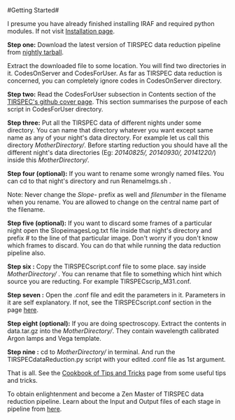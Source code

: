 #Getting Started#

I presume you have already finished installing IRAF and required python modules. If not visit [Installation page](Installing-Pipeline-Requirements.md).

**Step one:** Download the latest version of TIRSPEC data reduction pipeline from [nightly tarball](https://github.com/indiajoe/TIRSPEC/tarball/master).

Extract the downloaded file to some location.
You will find two directories in it. CodesOnServer and CodesForUser. As far as TIRSPEC data reduction is concerned, you can completely ignore codes in CodesOnServer directory. 

**Step two:** Read the CodesForUser subsection in Contents section of the [TIRSPEC's github cover page](https://github.com/indiajoe/TIRSPEC).
This section summarises the purpose of each script in CodesForUser directory.

**Step three:** Put all the TIRSPEC data of different nights under some directory. You can name that directory whatever you want except same name as any of your night's data directory. For example let us call this directory _MotherDirectory/_. Before starting reduction you should have all the different night's data directories (Eg: _20140825/, 20140930/, 20141220/_) inside this _MotherDirectory/_.

**Step four (optional):** If you want to rename some wrongly named files. You can cd to that night's directory and run RenameImgs.sh . 

Note: Never change the _Slope-_ prefix as well and _filenumber_ in the filename when you rename. You are allowed to change on the central name part of the filename.

**Step five (optional):** If you want to discard some frames of a particular night open the SlopeimagesLog.txt file inside that night's directory and prefix # to the line of that particular image. Don't worry if you don't know which frames to discard. You can do that while running the data reduction pipeline also.

**Step six :** Copy the TIRSPECscript.conf file to some place. say inside _MotherDirectory/_ . You can rename that file to something which hint which source you are reducting. For example TIRSPECscrip_M31.conf.

**Step seven :** Open the .conf file and edit the parameters in it. Parameters in it are self explanatory. If not, see the TIRSPECscript.conf section in the page [here](Understanding-various-I-O-files-of-pipeline.md#tirspecscriptconf).

**Step eight (optional):** If you are doing spectroscopy. Extract the contents in data.tar.gz into the _MotherDirectory/_. They contain wavelength calibrated Argon lamps and Vega template.

**Step nine :** cd to _MotherDirectory/_ in terminal. And run the TIRSPECdataReduction.py script with your edited .conf file as 1st argument.


That is all. See the [Cookbook of Tips and Tricks](Cookbook-of-Tips-and-Tricks.md) page from some useful tips and tricks.

To obtain enlightenment and become a Zen Master of TIRSPEC data reduction pipeline. Learn about the Input and Output files of each stage in pipeline from [here](Understanding-various-I-O-files-of-pipeline.md).